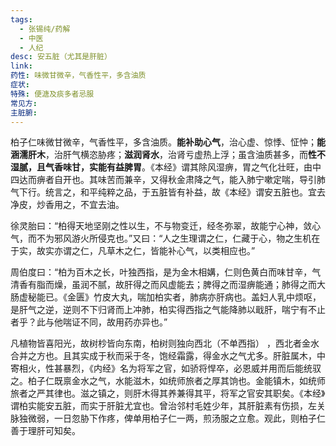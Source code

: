 ```yaml
---
tags:
  - 张锡纯/药解
  - 中医
  - 人纪
desc: 安五脏（尤其是肝脏）
link: 
药性: 味微甘微辛，气香性平，多含油质
症状: 
特殊: 便溏及痰多者忌服
常见方: 
主脏腑:
---
```



柏子仁味微甘微辛，气香性平，多含油质。**能补助心气**，治心虚、惊悸、怔忡；**能涵濡肝木**，治肝气横恣胁疼；**滋润肾水**，治肾亏虚热上浮；虽含油质甚多，而**性不湿腻，且气香味甘，实能有益脾胃**。《本经》谓其除风湿痹，胃之气化壮旺，由中四达而痹者自开也。其味苦而兼辛，又得秋金肃降之气，能入肺宁嗽定喘，导引肺气下行。统言之，和平纯粹之品，于五脏皆有补益，故《本经》谓安五脏也。宜去净皮，炒香用之，不宜去油。

徐灵胎曰：“柏得天地坚刚之性以生，不与物变迁，经冬弥翠，故能宁心神，敛心气，而不为邪风游火所侵克也。”又曰：“人之生理谓之仁，仁藏于心，物之生机在于实，故实亦谓之仁，凡草木之仁，皆能补心气，以类相应也。”

周伯度曰：“柏为百木之长，叶独西指，是为金木相媾，仁则色黄白而味甘辛，气清香有脂而燥，虽润不腻，故肝得之而风虚能去；脾得之而湿痹能通；肺得之而大肠虚秘能已。《金匮》竹皮大丸，喘加柏实者，肺病亦肝病也。盖妇人乳中烦呕，是肝气之逆，逆则不下归肾而上冲肺，柏实得西指之气能降肺以戢肝，喘宁有不止者乎？此与他喘证不同，故用药亦异也。”

凡植物皆喜阳光，故树杪皆向东南，柏树则独向西北（不单西指） ，西北者金水合并之方也。且其实成于秋而采于冬，饱经霜露，得金水之气尤多。肝脏属木，中寄相火，性甚暴烈，《内经》名为将军之官，如骄将悍卒，必恩威并用而后能统驭之。柏子仁既禀金水之气，水能滋木，如统师旅者之厚其饷也。金能镇木，如统师旅者之严其律也。滋之镇之，则肝木得其养兼得其平，将军之官安其职矣。《本经》谓柏实能安五脏，而实于肝脏尤宜也。曾治邻村毛姓少年，其肝脏素有伤损，左关脉独微弱，一日忽胁下作疼，俾单用柏子仁一两，煎汤服之立愈。观此，则柏子仁善于理肝可知矣。